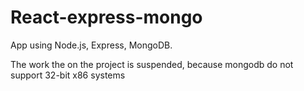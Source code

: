 # React-express-mongo
App using Node.js, Express, MongoDB.

The work the on the project is suspended, because mongodb do not support 32-bit x86 systems
